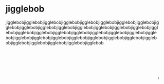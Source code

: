 # jigglebob
jigglebobjigglebobjigglebobjigglebobjigglebobjigglebobjigglebobjigglebobjigglebobjigglebobjigglebobjigglebobjigglebobjigglebobjigglebobjigglebobjigglebobjigglebobjigglebobjigglebobjigglebobjigglebobjigglebobjigglebobjigglebobjigglebobjigglebobjigglebobjigglebobjigglebobjigglebobjigglebobjigglebobjigglebobjigglebobjigglebobjigglebobjigglebob
<h1><marquee>ok<marquee><h1>
